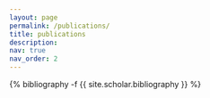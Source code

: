 ```yaml
---
layout: page
permalink: /publications/
title: publications
description:
nav: true
nav_order: 2
---
```


<!-- _pages/publications.md -->
<div class="publications">

{% bibliography -f {{ site.scholar.bibliography }} %}

</div>
